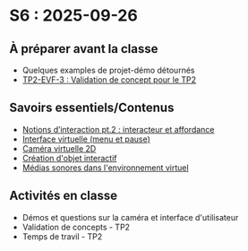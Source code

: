 # S6 : <!-- varexp:begin S6 -->2025-09-26<!-- varexp:end -->

## À préparer avant la classe

* Quelques examples de projet-démo détournés
* [TP2-EVF-3 : Validation de concept pour le TP2](/03-evaluations/formatives/21-validation-tp2/)

## Savoirs essentiels/Contenus

* [Notions d’interaction pt.2 : interacteur et affordance ](/02-savoirs/53-interactivite-suite/)
* [Interface virtuelle (menu et pause)](/02-savoirs/61-menu-et-pause/)
* [Caméra virtuelle 2D](/02-savoirs/62-camera-virtuelle-2D/)
* [Création d'objet interactif](/02-savoirs/63-objet-interactif/)
* [Médias sonores dans l'environnement virtuel](/02-savoirs/64-localisation-sonore/)

## Activités en classe

- Démos et questions sur la caméra et interface d'utilisateur
- Validation de concepts - TP2
- Temps de travil - TP2